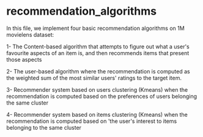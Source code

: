 # recommendation_algorithms


In this file, we implement four basic recommendation algorithms on 1M movielens dataset:

1- The Content-based algorithm that attempts to figure out what a user's favourite aspects of an item is, and then recommends items that present those aspects

2- The user-based algorithm where the recommendation is computed as the weighted sum of the most similar users' ratings to the target item.

3- Recommender system based on users clustering (Kmeans) when the recommendation is computed based on the preferences of users belonging the same cluster

4- Recommender system based on items clustering (Kmeans) when the recommendation is computed based on 'the user's interest to items belonging to the same cluster
